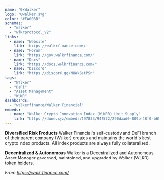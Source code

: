 ```yaml
---
name: "0xWalker"
logo: "0walker.svg"
color: "#FA003B"
schemas:
  - "walker"
  - "wlkrprotocol_v2"
links:
  - name: "Website"
    link: "https://walkrfinance.com//"
  - name: "Forum"
    link: "https://gov.walkrfinance.com/"
  - name: "Docs"
    link: "https://docs.walkrfinance.com/"
  - name: "Discord"
    link: "https://discord.gg/NHWkSatPSn"
tags:
  - "Walker"
  - "DeFi"
  - "Asset Management"
  - "WLKR"
dashboards:
  - "walkerfinance/Walker-Financial"
embeds:
  - name: "Walker Crypto Innovation Index (WLKRR) Unit Supply"
    link: "https://dune.xyz/embeds/497833/942572/290daad0-809b-48f0-b65e-642fa17587fe"
---
```


**Diversified Risk Products**
Walker Financial's self-custody and DeFi branch of their parent company (Walker) creates and maintains the world's best crypto index products. All index products are always fully collateralized.

**Decentralized & Autonomous**
Walker is a Decentralized and Autonomous Asset Manager governed, maintained, and upgraded by Walker (WLKR) token holders.

*From https://walkrfinance.com/*
